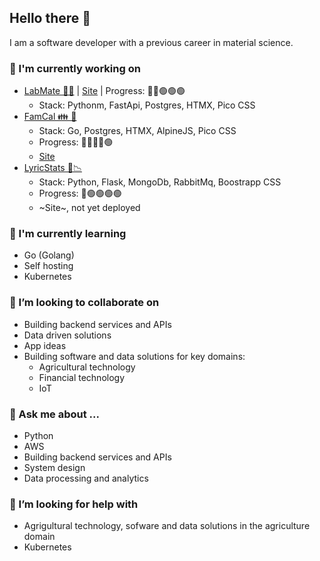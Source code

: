 ## Hello there 👋

I am a software developer with a previous career in material science.

### 🔭 I'm currently working on
- [LabMate 🥼🧪](https://github.com/antgobar/labmate) | [Site](https://labmate.ant0n.uk) | Progress: 🔴🔴🟢🟢🟢
  - Stack: Pythonm, FastApi, Postgres, HTMX, Pico CSS
- [FamCal 👪 📆](https://github.com/antgobar/famcal)
  - Stack: Go, Postgres, HTMX, AlpineJS, Pico CSS
  - Progress: 🔴🔴🔴🔴🟢
  - [Site](https://famcal.ant0n.uk)
- [LyricStats 🎵📉](https://github.com/antgobar/lyrics_analytics)
  - Stack: Python, Flask, MongoDb, RabbitMq, Boostrapp CSS
  - Progress: 🔴🟢🟢🟢🟢
  - ~Site~, not yet deployed

### 🌱 I'm currently learning
- Go (Golang)
- Self hosting
- Kubernetes

### 👯 I’m looking to collaborate on
- Building backend services and APIs
- Data driven solutions
- App ideas
- Building software and data solutions for key domains:
  - Agricultural technology
  - Financial technology
  - IoT

### 💬 Ask me about ...
- Python
- AWS
- Building backend services and APIs
- System design
- Data processing and analytics

### 🤔 I’m looking for help with
- Agrigultural technology, sofware and data solutions in the agriculture domain
- Kubernetes
